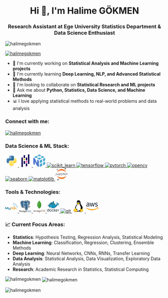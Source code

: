 <h1 align="center">Hi 👋, I'm Halime GÖKMEN</h1>
<h3 align="center">Research Assistant at Ege University Statistics Department & Data Science Enthusiast</h3>

<p align="left"> <img src="https://komarev.com/ghpvc/?username=halimegokmen&label=Profile%20views&color=0e75b6&style=flat" alt="halimegokmen" /> </p>

<p align="left"> <a href="https://github.com/ryo-ma/github-profile-trophy"><img src="https://github-profile-trophy.vercel.app/?username=halimegokmen" alt="halimegokmen" /></a> </p>

- 🔭 I'm currently working on **Statistical Analysis and Machine Learning projects**
- 🌱 I'm currently learning **Deep Learning, NLP, and Advanced Statistical Methods**
- 👯 I'm looking to collaborate on **Statistical Research and ML projects**
- 💬 Ask me about **Python, Statistics, Data Science, and Machine Learning**
- 📊 I love applying statistical methods to real-world problems and data analysis

<h3 align="left">Connect with me:</h3>
<p align="left">
<a href="https://linkedin.com/in/halimegokmen" target="blank"><img align="center" src="https://raw.githubusercontent.com/rahuldkjain/github-profile-readme-generator/master/src/images/icons/Social/linked-in-alt.svg" alt="halimegokmen" height="30" width="40" /></a>
</p>

<h3 align="left">Data Science & ML Stack:</h3>
<p align="left"> 
<a href="https://www.python.org" target="_blank" rel="noreferrer"> <img src="https://raw.githubusercontent.com/devicons/devicon/master/icons/python/python-original.svg" alt="python" width="40" height="40"/> </a> 
<a href="https://pandas.pydata.org/" target="_blank" rel="noreferrer"> <img src="https://raw.githubusercontent.com/devicons/devicon/2ae2a900d2f041da66e950e4d48052658d850630/icons/pandas/pandas-original.svg" alt="pandas" width="40" height="40"/> </a> 
<a href="https://numpy.org/" target="_blank" rel="noreferrer"> <img src="https://raw.githubusercontent.com/devicons/devicon/master/icons/numpy/numpy-original.svg" alt="numpy" width="40" height="40"/> </a>
<a href="https://scikit-learn.org/" target="_blank" rel="noreferrer"> <img src="https://upload.wikimedia.org/wikipedia/commons/0/05/Scikit_learn_logo_small.svg" alt="scikit_learn" width="40" height="40"/> </a> 
<a href="https://www.tensorflow.org" target="_blank" rel="noreferrer"> <img src="https://www.vectorlogo.zone/logos/tensorflow/tensorflow-icon.svg" alt="tensorflow" width="40" height="40"/> </a> 
<a href="https://pytorch.org/" target="_blank" rel="noreferrer"> <img src="https://www.vectorlogo.zone/logos/pytorch/pytorch-icon.svg" alt="pytorch" width="40" height="40"/> </a> 
<a href="https://opencv.org/" target="_blank" rel="noreferrer"> <img src="https://www.vectorlogo.zone/logos/opencv/opencv-icon.svg" alt="opencv" width="40" height="40"/> </a>
<a href="https://seaborn.pydata.org/" target="_blank" rel="noreferrer"> <img src="https://seaborn.pydata.org/_images/logo-mark-lightbg.svg" alt="seaborn" width="40" height="40"/> </a>
<a href="https://matplotlib.org/" target="_blank" rel="noreferrer"> <img src="https://matplotlib.org/stable/_images/sphx_glr_logos2_003.png" alt="matplotlib" width="40" height="40"/> </a>
<a href="https://jupyter.org/" target="_blank" rel="noreferrer"> <img src="https://raw.githubusercontent.com/devicons/devicon/master/icons/jupyter/jupyter-original-wordmark.svg" alt="jupyter" width="40" height="40"/> </a>
</p>

<h3 align="left">Tools & Technologies:</h3>
<p align="left">
<a href="https://www.mysql.com/" target="_blank" rel="noreferrer"> <img src="https://raw.githubusercontent.com/devicons/devicon/master/icons/mysql/mysql-original-wordmark.svg" alt="mysql" width="40" height="40"/> </a>
<a href="https://www.postgresql.org" target="_blank" rel="noreferrer"> <img src="https://raw.githubusercontent.com/devicons/devicon/master/icons/postgresql/postgresql-original-wordmark.svg" alt="postgresql" width="40" height="40"/> </a>
<a href="https://www.mongodb.com/" target="_blank" rel="noreferrer"> <img src="https://raw.githubusercontent.com/devicons/devicon/master/icons/mongodb/mongodb-original-wordmark.svg" alt="mongodb" width="40" height="40"/> </a>
<a href="https://www.docker.com/" target="_blank" rel="noreferrer"> <img src="https://raw.githubusercontent.com/devicons/devicon/master/icons/docker/docker-original-wordmark.svg" alt="docker" width="40" height="40"/> </a>
<a href="https://git-scm.com/" target="_blank" rel="noreferrer"> <img src="https://www.vectorlogo.zone/logos/git-scm/git-scm-icon.svg" alt="git" width="40" height="40"/> </a>
<a href="https://www.linux.org/" target="_blank" rel="noreferrer"> <img src="https://raw.githubusercontent.com/devicons/devicon/master/icons/linux/linux-original.svg" alt="linux" width="40" height="40"/> </a>
<a href="https://aws.amazon.com" target="_blank" rel="noreferrer"> <img src="https://raw.githubusercontent.com/devicons/devicon/master/icons/amazonwebservices/amazonwebservices-original-wordmark.svg" alt="aws" width="40" height="40"/> </a>
</p>

<h3 align="left">📈 Current Focus Areas:</h3>

- **Statistics**: Hypothesis Testing, Regression Analysis, Statistical Modeling
- **Machine Learning**: Classification, Regression, Clustering, Ensemble Methods
- **Deep Learning**: Neural Networks, CNNs, RNNs, Transfer Learning
- **Data Analysis**: Statistical Analysis, Data Visualization, Exploratory Data Analysis
- **Research**: Academic Research in Statistics, Statistical Computing

<p><img align="left" src="https://github-readme-stats.vercel.app/api/top-langs?username=halimegokmen&show_icons=true&locale=en&layout=compact&theme=dark" alt="halimegokmen" /></p>

<p>&nbsp;<img align="center" src="https://github-readme-stats.vercel.app/api?username=halimegokmen&show_icons=true&locale=en&theme=dark" alt="halimegokmen" /></p>

<p><img align="center" src="https://github-readme-streak-stats.herokuapp.com/?user=halimegokmen&theme=dark" alt="halimegokmen" /></p>
